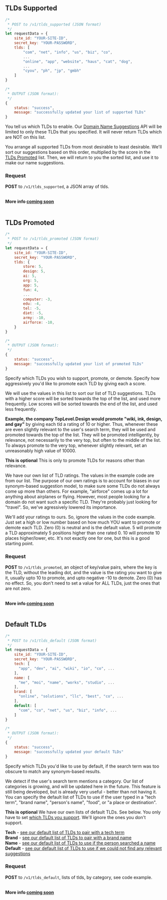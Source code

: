 ## TLDs Supported

```javascript
/*
 * POST to /v1/tlds_supported (JSON format)
 */
let requestData = {
    site_id: "YOUR-SITE-ID",
    secret_key: "YOUR-PASSWORD",
    tlds: [
        "com", "net", "info", "us", "biz", "co",
        ...
        "online", "app", "website", "haus", "cat", "dog",
        ...
        "cyou", "ph", "jp", "gmbh"
    ]
}

/*
 * OUTPUT (JSON format):
 */
{
    status: "success",
    message: "successfully updated your list of supported TLDs"
}
```

You tell us which TLDs to enable. Our [Domain Name Suggestions](#domain-name-suggestions) API will be limited to only these TLDs that you specified. It will never return TLDs which are NOT on this list.

You arrange all supported TLDs from most desirable to least desirable. We'll sort our suggestions based on this order, multiplied by the score in the [TLDs Promoted](#tlds-promoted) list. Then, we will return to you the sorted list, and use it to make our name suggestions.

<!--To generate our name suggestions, we'll use this list. We'll include many names with TLDs from the front of the list. TLDs towards the back of the list will be included in our suggested names less frequently. Finally, with our [Domain Name Suggestions](#domain-name-suggestions) API, you may pass a variable "tlds_num", to specify how long this list should be. We'll cut off the list of suggested TLDs, and ignore the excess.-->

### Request

**POST** to `/v1/tlds_supported`, a JSON array of tlds.

&nbsp; \
**More info [coming soon](#contact)** \
&nbsp;

## TLDs Promoted

```javascript
/*
 * POST to /v1/tlds_promoted (JSON format)
 */
let requestData = {
    site_id: "YOUR-SITE-ID",
    secret_key: "YOUR-PASSWORD",
    tlds: {
        store: 5,
        design: 5,
        ai: 5,
        org: 5,
        app: 5,
        fun: 4,
        ...
        computer: -3,
        edu: -4,
        tel: -5,
        diet: -5,
        army: -10,
        airforce: -10,
    }
}

/*
 * OUTPUT (JSON format):
 */
{
    status: "success",
    message: "successfully updated your list of promoted TLDs"
}
```

Specify which TLDs you wish to support, promote, or demote. Specify how aggressively you'd like to promote each TLD by giving each a score.

We will use the values in this list to sort our list of TLD suggestions. TLDs with a higher score will be sorted towards the top of the list, and used more frequently. Low scores will be sorted towards the end of the list, and used less frequently.

**Example, the company TopLevel.Design would promote "wiki, ink, design, and gay"** by giving each tld a rating of 10 or higher. Thus, whenever these are even slightly relevant to the user's search term, they will be used and promoted towards the top of the list. They will be promoted intelligently, by relevance, not necessarily to the very top, but often to the middle of the list. To always promote to the very top, whenever slightly relevant, set an unreasonably high value of 10000.

**This is optional** This is only to promote TLDs for reasons other than relevance.

We have our own list of TLD ratings. The values in the example code are from our list. The purpose of our own ratings is to account for biases in our synonym-based suggestion model, to make sure some TLDs do not always come up more than others. For example, "airforce" comes up a lot for anything about airplanes or flying. However, most people looking for a domain do not want such a specific TLD. They're probably just looking for "travel". So, we've agressively lowered its importance.

We'll add your ratings to ours. So, ignore the values in the code example. Just set a high or low number based on how much YOU want to promote or demote each TLD. Zero (0) is neutral and is the default value. 5 will promote a TLD approximately 5 positions higher than one rated 0. 10 will promote 10 places higher/lower, etc. It's not exactly one for one, but this is a good starting point.

### Request

**POST** to `/v1/tlds_promoted`, an object of key/value pairs, where the key is the TLD, without the leading dot, and the value is the rating you want to give it, usually upto 10 to promote, and upto negative -10 to demote. Zero (0) has no effect. So, you don't need to set a value for ALL TLDs, just the ones that are not zero.

&nbsp; \
**More info [coming soon](#contact)** \
&nbsp;

## Default TLDs

```javascript
/*
 * POST to /v1/tlds_default (JSON format)
 */
let requestData = {
    site_id: "YOUR-SITE-ID",
    secret_key: "YOUR-PASSWORD",
    tech: [
      "app", "dev", "ai", "wiki", "io", "co", ...
    ],
    name: [
      "me", "moi", "name", "works", "studio", ...
    ],
    brand: [
      "online", "solutions", "llc", "best", "co", ...
    ],
    default: [
      "com", "co", "net", "us", "biz", "info", ...
    ]
}

/*
 * OUTPUT (JSON format):
 */
{
    status: "success",
    message: "successfully updated your default TLDs"
}
```

Specify which TLDs you'd like to use by default, if the search term was too obscure to match any synonym-based results.

We detect if the user's search term mentions a category. Our list of categories is growing, and will be updated here in the future. This feature is still being developed, but is already very useful - better than not having it. You can specify the default list of TLDs to use if the user typed in a "tech term", "brand name", "person's name", "food", or "a place or destination".

**This is optional** We have our own lists of default TLDs. See below. You only have to set [which TLDs you support](#tlds-supported). We'll ignore the ones you don't support.

**Tech** - [see our default list of TLDs to pair with a tech term](https://docs.besta.domains/files/domains/example-tlds-default-tech) \
**Brand** - [see our default list of TLDs to pair with a brand name](https://docs.besta.domains/files/domains/example-tlds-default-tech) \
**Name** - [see our default list of TLDs to use if the person searched a name](https://docs.besta.domains/files/domains/example-tlds-default-tech) \
**Default** - [see our default list of TLDs to use if we could not find any relevant suggestions](https://docs.besta.domains/files/domains/example-tlds-default-tech)

### Request

**POST** to `/v1/tlds_default`, lists of tlds, by category, see code example.

&nbsp; \
**More info [coming soon](#contact)** \
&nbsp;
